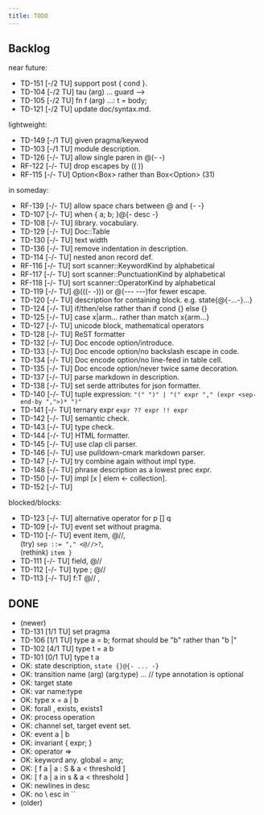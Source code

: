 ```yaml
---
title: TODO
---
```


## Backlog

near future:

- TD-151 [-/2 TU] support post { cond }.
- TD-104 [-/2 TU] tau (arg) ... guard -->
- TD-105 [-/2 TU] fn f (arg) ...: t = body;
- TD-121 [-/2 TU] update doc/syntax.md.

lightweight:

- TD-149 [-/1 TU] given pragma/keywod
- TD-103 [-/1 TU] module description.
- TD-126 [-/- TU] allow single paren in @(- -)
- RF-122 [-/- TU] drop escapes by (( ))
- RF-115 [-/- TU] Option<Box<String>> rather than Box<Option<String>> (31)

in someday:

- RF-139 [-/- TU] allow space chars between @ and {- -}
- TD-107 [-/- TU] when { a; b; }@{- desc -}
- TD-108 [-/- TU] library. vocabulary.
- TD-129 [-/- TU] Doc::Table
- TD-130 [-/- TU] text width
- TD-136 [-/- TU] remove indentation in description.
- TD-114 [-/- TU] nested anon record def.
- RF-116 [-/- TU] sort scanner::KeywordKind by alphabetical
- RF-117 [-/- TU] sort scanner::PunctuationKind by alphabetical
- RF-118 [-/- TU] sort scanner::OperatorKind by alphabetical
- TD-119 [-/- TU] @(((- -))) or @(--- ---)for fewer escape.
- TD-120 [-/- TU] description for containing block. e.g. state{@{-...-}...}
- TD-124 [-/- TU] if/then/else rather than if cond {} else {}
- TD-125 [-/- TU] case x|arm... rather than match x{arm...}
- TD-127 [-/- TU] unicode block, mathematical operators
- TD-128 [-/- TU] ReST formatter
- TD-132 [-/- TU] Doc encode option/introduce.
- TD-133 [-/- TU] Doc encode option/no backslash escape in code.
- TD-134 [-/- TU] Doc encode option/no line-feed in table cell.
- TD-135 [-/- TU] Doc encode option/never twice same decoration.
- TD-137 [-/- TU] parse markdown in description.
- TD-138 [-/- TU] set serde attributes for json formatter.
- TD-140 [-/- TU] tuple expression:  `"(" ")" | "(" expr "," (expr <sep-end-by ",">)* ")"`
- TD-141 [-/- TU] ternary expr `expr ?? expr !! expr`
- TD-142 [-/- TU] semantic check.
- TD-143 [-/- TU] type check.
- TD-144 [-/- TU] HTML formatter.
- TD-145 [-/- TU] use clap cli parser.
- TD-146 [-/- TU] use pulldown-cmark markdown parser.
- TD-147 [-/- TU] try combine again without impl type.
- TD-148 [-/- TU] phrase description as a lowest prec expr.
- TD-150 [-/- TU] impl [x | elem <- collection].
- TD-152 [-/- TU] 

blocked/blocks:

- TD-123 [-/- TU] alternative operator for p [] q
- TD-109 [-/- TU] event set without pragma.
- TD-110 [-/- TU] event item, @//, \
  (try) `sep ::= "," <@//>?`, \
  (rethink) `item }`
- TD-111 [-/- TU] field, @//
- TD-112 [-/- TU] type ; @//
- TD-113 [-/- TU] f:T @// ,

## DONE

- (newer)
- TD-131 [1/1 TU] set pragma
- TD-106 [1/1 TU] type a = b; format should be "b" rather than "b |"
- TD-102 [4/1 TU] type t = a b
- TD-101 [0/1 TU] type t a
- OK: state description, `state {}@{- ... -}`
- OK: transition name (arg) (arg:type) ...  // type annotation is optional
- OK: target state
- OK: var name:type
- OK: type x = a | b
- OK: forall , exists, exists1
- OK: process operation
- OK: channel set, target event set.
- OK: event a | b
- OK: invariant { expr; }
- OK: operator =>
- OK: keyword any. global = any;
- OK: [ f a | a : S & a < threshold ]
- OK: [ f a | a in s & a < threshold ]
- OK: newlines in desc
- OK: no \ esc in ``
- (older)
